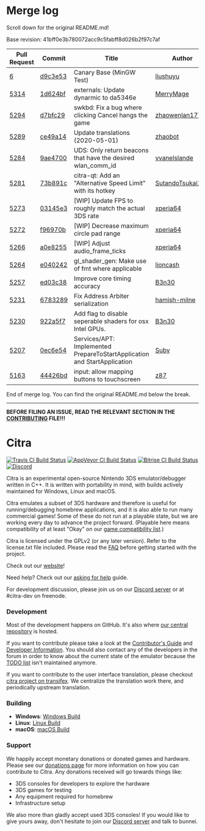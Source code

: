 # Merge log

Scroll down for the original README.md!

Base revision: 41bff0e3b780072acc9c5fabff8d026b2f97c7af

|Pull Request|Commit|Title|Author|Merged?|
|----|----|----|----|----|
|[6](https://github.com/citra-emu/citra-canary/pull/6)|[d9c3e53](https://github.com/citra-emu/citra-canary/pull/6/files/)|Canary Base (MinGW Test)|[liushuyu](https://github.com/liushuyu)|Yes|
|[5314](https://github.com/citra-emu/citra/pull/5314)|[1d624bf](https://github.com/citra-emu/citra/pull/5314/files/)|externals: Update dynarmic to da5346e|[MerryMage](https://github.com/MerryMage)|Yes|
|[5294](https://github.com/citra-emu/citra/pull/5294)|[d7bfc29](https://github.com/citra-emu/citra/pull/5294/files/)|swkbd: Fix a bug where clicking Cancel hangs the game|[zhaowenlan1779](https://github.com/zhaowenlan1779)|Yes|
|[5289](https://github.com/citra-emu/citra/pull/5289)|[ce49a14](https://github.com/citra-emu/citra/pull/5289/files/)|Update translations (2020-05-01)|[zhaobot](https://github.com/zhaobot)|Yes|
|[5284](https://github.com/citra-emu/citra/pull/5284)|[9ae4700](https://github.com/citra-emu/citra/pull/5284/files/)|UDS: Only return beacons that have the desired wlan_comm_id|[vvanelslande](https://github.com/vvanelslande)|Yes|
|[5281](https://github.com/citra-emu/citra/pull/5281)|[73b891c](https://github.com/citra-emu/citra/pull/5281/files/)|citra-qt: Add an "Alternative Speed Limit" with its hotkey|[SutandoTsukai181](https://github.com/SutandoTsukai181)|Yes|
|[5273](https://github.com/citra-emu/citra/pull/5273)|[03145e3](https://github.com/citra-emu/citra/pull/5273/files/)|[WIP] Update FPS to roughly match the actual 3DS rate|[xperia64](https://github.com/xperia64)|Yes|
|[5272](https://github.com/citra-emu/citra/pull/5272)|[f96970b](https://github.com/citra-emu/citra/pull/5272/files/)|[WIP] Decrease maximum circle pad range|[xperia64](https://github.com/xperia64)|Yes|
|[5266](https://github.com/citra-emu/citra/pull/5266)|[a0e8255](https://github.com/citra-emu/citra/pull/5266/files/)|[WIP] Adjust audio_frame_ticks|[xperia64](https://github.com/xperia64)|Yes|
|[5264](https://github.com/citra-emu/citra/pull/5264)|[e040242](https://github.com/citra-emu/citra/pull/5264/files/)|gl_shader_gen: Make use of fmt where applicable|[lioncash](https://github.com/lioncash)|Yes|
|[5257](https://github.com/citra-emu/citra/pull/5257)|[ed03c38](https://github.com/citra-emu/citra/pull/5257/files/)|Improve core timing accuracy|[B3n30](https://github.com/B3n30)|Yes|
|[5231](https://github.com/citra-emu/citra/pull/5231)|[6783289](https://github.com/citra-emu/citra/pull/5231/files/)|Fix Address Arbiter serialization|[hamish-milne](https://github.com/hamish-milne)|Yes|
|[5230](https://github.com/citra-emu/citra/pull/5230)|[922a5f7](https://github.com/citra-emu/citra/pull/5230/files/)|Add flag to disable seperable shaders for osx Intel GPUs. |[B3n30](https://github.com/B3n30)|Yes|
|[5207](https://github.com/citra-emu/citra/pull/5207)|[0ec6e54](https://github.com/citra-emu/citra/pull/5207/files/)|Services/APT: Implemented PrepareToStartApplication and StartApplication|[Subv](https://github.com/Subv)|Yes|
|[5163](https://github.com/citra-emu/citra/pull/5163)|[44426bd](https://github.com/citra-emu/citra/pull/5163/files/)|input: allow mapping buttons to touchscreen|[z87](https://github.com/z87)|Yes|


End of merge log. You can find the original README.md below the break.

------

**BEFORE FILING AN ISSUE, READ THE RELEVANT SECTION IN THE [CONTRIBUTING](https://github.com/citra-emu/citra/wiki/Contributing#reporting-issues) FILE!!!**

Citra
==============
[![Travis CI Build Status](https://travis-ci.com/citra-emu/citra.svg?branch=master)](https://travis-ci.com/citra-emu/citra)
[![AppVeyor CI Build Status](https://ci.appveyor.com/api/projects/status/sdf1o4kh3g1e68m9?svg=true)](https://ci.appveyor.com/project/bunnei/citra)
[![Bitrise CI Build Status](https://app.bitrise.io/app/4ccd8e5720f0d13b/status.svg?token=H32TmbCwxb3OQ-M66KbAyw&branch=master)](https://app.bitrise.io/app/4ccd8e5720f0d13b)
[![Discord](https://img.shields.io/discord/220740965957107713?color=%237289DA&label=Citra&logo=discord&logoColor=white)](https://discord.gg/FAXfZV9)

Citra is an experimental open-source Nintendo 3DS emulator/debugger written in C++. It is written with portability in mind, with builds actively maintained for Windows, Linux and macOS.

Citra emulates a subset of 3DS hardware and therefore is useful for running/debugging homebrew applications, and it is also able to run many commercial games! Some of these do not run at a playable state, but we are working every day to advance the project forward. (Playable here means compatibility of at least "Okay" on our [game compatibility list](https://citra-emu.org/game).)

Citra is licensed under the GPLv2 (or any later version). Refer to the license.txt file included. Please read the [FAQ](https://citra-emu.org/wiki/faq/) before getting started with the project.

Check out our [website](https://citra-emu.org/)!

Need help? Check out our [asking for help](https://citra-emu.org/help/reference/asking/) guide.

For development discussion, please join us on our [Discord server](https://citra-emu.org/discord/) or at #citra-dev on freenode.

### Development

Most of the development happens on GitHub. It's also where [our central repository](https://github.com/citra-emu/citra) is hosted.

If you want to contribute please take a look at the [Contributor's Guide](https://github.com/citra-emu/citra/wiki/Contributing) and [Developer Information](https://github.com/citra-emu/citra/wiki/Developer-Information). You should also contact any of the developers in the forum in order to know about the current state of the emulator because the [TODO list](https://docs.google.com/document/d/1SWIop0uBI9IW8VGg97TAtoT_CHNoP42FzYmvG1F4QDA) isn't maintained anymore.

If you want to contribute to the user interface translation, please checkout [citra project on transifex](https://www.transifex.com/citra/citra). We centralize the translation work there, and periodically upstream translation.

### Building

* __Windows__: [Windows Build](https://github.com/citra-emu/citra/wiki/Building-For-Windows)
* __Linux__: [Linux Build](https://github.com/citra-emu/citra/wiki/Building-For-Linux)
* __macOS__: [macOS Build](https://github.com/citra-emu/citra/wiki/Building-for-macOS)


### Support
We happily accept monetary donations or donated games and hardware. Please see our [donations page](https://citra-emu.org/donate/) for more information on how you can contribute to Citra. Any donations received will go towards things like:
* 3DS consoles for developers to explore the hardware
* 3DS games for testing
* Any equipment required for homebrew
* Infrastructure setup

We also more than gladly accept used 3DS consoles! If you would like to give yours away, don't hesitate to join our [Discord server](https://citra-emu.org/discord/) and talk to bunnei.

